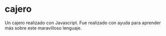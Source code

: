 # cajero
Un cajero realizado con Javascript. Fue realizado con ayuda para aprender más sobre este maravilloso lenguaje.
